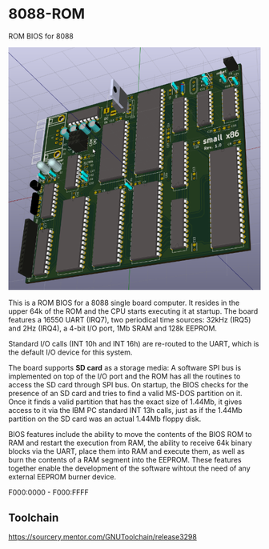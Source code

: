 # 8088-ROM
ROM BIOS for 8088

![image small x86](pcb.png)

This is a ROM BIOS for a 8088 single board computer. It resides in the upper 64k of the ROM and the CPU starts executing it at startup.
The board features a 16550 UART (IRQ7), two periodical time sources: 32kHz (IRQ5) and 2Hz (IRQ4), a 4-bit I/O port, 1Mb SRAM and 128k EEPROM.

Standard I/O calls (INT 10h and INT 16h) are re-routed to the UART, which is the default I/O device for this system.

The board supports **SD card** as a storage media:
A software SPI bus is implemented on top of the I/O port and the ROM has all the routines to access the SD card through SPI bus. On startup, the BIOS checks for the presence of an SD card and tries to find a valid MS-DOS partition on it. Once it finds a valid partition that has the exact size of 1.44Mb, it gives access to it via the IBM PC standard INT 13h calls, just as if the 1.44Mb partition on the SD card was an actual 1.44Mb floppy disk.

BIOS features include the ability to move the contents of the BIOS ROM to RAM and restart the execution from RAM, the ability to receive 64k binary blocks via the UART, place them into RAM and execute them, as well as burn the contents of a RAM segment into the EEPROM. These features together enable the development of the software wihtout the need of any external EEPROM burner device.

F000:0000 - F000:FFFF

## Toolchain
https://sourcery.mentor.com/GNUToolchain/release3298

